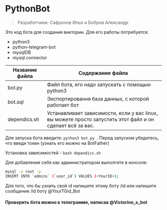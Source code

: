 # PythonBot
> Разработчики: Сафронов Илья и Бобров Александр

Это код бота для создания викторин. Для его работы потребуется:
* python3
* python-telegram-bot
* mysqlDB 
* mysql.connector

Название файла  | Содержание файла
----------------|----------------------
bot.py          | Файл бота, его надо запускать с помощью python3
bot.sql         | Экспортировання база данных, с которой работает бот
dependics.sh    | Устанавливает зависимости, если у вас linux, вы можете просто запустить этот файл и он сделает всё за вас.

Для запуска бота введите:
```python3 bot.py ```. Перед запуском убедитесь, что введи токен (узнать его можно на BotFather) 

Установка зависимостей - ``` bash dependics.sh ```

Для добавления себя как администратором выполгите в консоле:

```bash
mysql -u root -p 
INSERT INTO `admins` (`user_id`) VALUES (<YourID>);
```

Для того, что бы узнать свой id напишите этому боту /id или напишите сообщение /id боту @YourTGid_Bot

#### Проверить бота можно в телеграмме, написав @Victorine_s_bot
